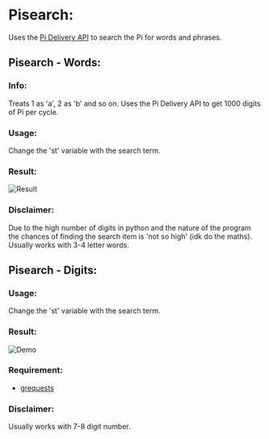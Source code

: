 # Pisearch:
Uses the [Pi Delivery API](https://pi.delivery/) to search the Pi for words and phrases.

## Pisearch - Words:

### Info:
Treats 1 as 'a', 2 as 'b' and so on. Uses the Pi Delivery API to get 1000 
digits of Pi per cycle.

### Usage:
Change the 'st' variable with the search term.
### Result:
![Result](https://i.imgur.com/Z2GFxhd.png)
### Disclaimer:
Due to the high number of digits in python and the nature of the program
the chances of finding the search item is 'not so high' (idk do the maths).
Usually works with 3-4 letter words.



## Pisearch - Digits:

### Usage:

Change the 'st' variable with the search term.

### Result:

![Demo](https://i.imgur.com/4nw8g4l.png)

### Requirement: 

- [grequests](https://pypi.org/project/grequests/)

### Disclaimer:

Usually works with 7-8 digit number.



